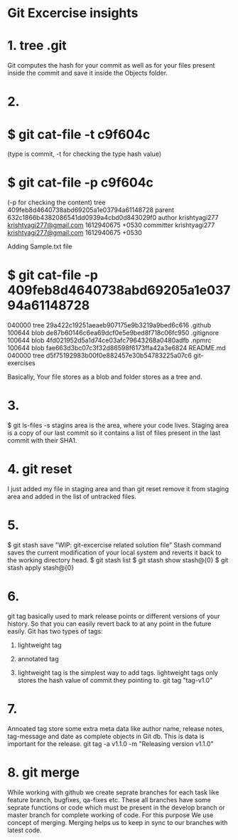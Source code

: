 # Git Excercise insights
# 1. tree .git
Git computes the hash for your commit as well as for your files present inside the commit and save it inside the Objects folder.

# 2. 
# $ git cat-file -t c9f604c 
(type is commit, -t for checking the type hash value)
# $ git cat-file -p c9f604c 
(-p for checking the content)
tree 409feb8d4640738abd69205a1e03794a61148728
parent 632c1866b4382086541dd0939a4cbd0d843029f0
author krishtyagi277 <krishtyagi277@gmail.com> 1612940675 +0530
committer krishtyagi277 <krishtyagi277@gmail.com> 1612940675 +0530

Adding Sample.txt file
# $ git cat-file -p 409feb8d4640738abd69205a1e03794a61148728
040000 tree 29a422c19251aeaeb907175e9b3219a9bed6c616    .github
100644 blob de87b60146c6ea69dcf0e5e9bed8f718c06fc950    .gitignore
100644 blob 4fd021952d5a1d74ce03afc79643268a0480adfb    .npmrc
100644 blob fae663d3bc07c3f32d86598f6173ffa42a3e6824    README.md
040000 tree d5f75192983b00f0e882457e30b54783225a07c6    git-exercises

Basically, Your file stores as a blob and folder stores as a tree and.

# 3.
$ git ls-files -s
stagins area is the area, where your code lives. Staging area is a copy of our last commit so it contains a list of files present in the last commit with their SHA1.

# 4. git reset
 I just added my file in staging area and than git reset remove it from staging area and added in the list of untracked files.

# 5. 
$ git stash save "WIP: git-excercise related solution file"
Stash command saves the current modification of your local system and reverts it back to the working directory head.
$ git stash list
$ git stash show stash@{0}
$ git stash apply stash@{0}

# 6.
git tag basically used to mark release points or different versions of your history. So that you can easily revert back to at any point in the future easily. 
Git has two types of tags:
1. lightweight tag
2. annotated tag

1. lightweight tag is the simplest way to add tags. lightweight tags only stores the hash value of commit they pointing to.
 git tag "tag-v1.0"

# 7.
Annoated tag store some extra meta data like author name, release notes, tag-message and date as complete objects in Git db. This is data is important for the release.
git tag -a v1.1.0 -m "Releasing version v1.1.0"

# 8. git merge <Branch Name>
While working with github we create seprate branches for each task like feature branch, bugfixes, qa-fixes etc. These all branches have some seprate functions or code which must be present in the develop branch or master branch for complete working of code. For this purpose We use concept of merging. Merging helps us to keep in sync to our branches with latest code.


